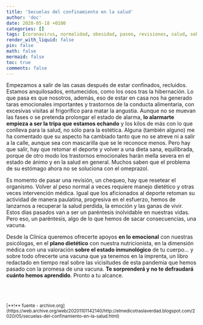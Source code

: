 ```yaml
---
title: 'Secuelas del confinamiento en la salud'
author: 'doc'
date: 2020-05-18 +0100
categories: []
tags: [coronavirus, normalidad, obesidad, paseo, revisiones, salud, sobrepeso, vacuna]
render_with_liquid: false
pin: false
math: false
mermaid: false
toc: true
comments: false
---
```

Empezamos a salir de las casas después de estar confinados, recluidos. Estamos anquilosados, entumecidos, como los osos tras la hibernación. Lo que pasa es que nosotros, además, eso de estar en casa nos ha generado taras emocionales importantes y trastornos de la conducta alimentaria, con excesivas visitas al frigorífico para matar la angustia. Aunque no se muevan las fases o se pretenda prolongar el estado de alarma, **lo alarmarte empieza a ser la tripa que estamos echando** y los kilos de más con lo que conlleva para la salud, no sólo para la estética. Alguna (también alguno) me ha comentado que su aspecto ha cambiado tanto que no se atreve ni a salir a la calle, aunque sea con mascarilla que se le reconoce menos. Pero hay que salir, hay que retomar el deporte y volver a una dieta sana, equilibrada, porque de otro modo los trastornos emocionales harán mella severa en el estado de ánimo y en la salud en general. Muchos saben que el problema de su estómago ahora no se soluciona con el omeprazol.  

Es momento de pasar una revisión, un chequeo, hay que resetear el organismo. Volver al peso normal a veces requiere manejo dietético y otras veces intervención médica. Igual que los aficionados al deporte retoman su actividad de manera paulatina, progresiva en el esfuerzo, hemos de lanzarnos a recuperar la salud perdida, la emoción y las ganas de vivir. Estos días pasados van a ser un paréntesis inolvidable en nuestras vidas. Pero eso, un paréntesis, algo de lo que hemos de sacar consecuencias, una vacuna.  

Desde la Clínica queremos ofrecerte apoyos **en lo emocional** con nuestras psicólogas, en el **plano dietético** con nuestra nutricionista, en la dimensión médica con una valoración **sobre el estado inmunológico** de tu cuerpo... y sobre todo ofrecerte una vacuna que ya tenemos en la imprenta, un libro redactado en tiempo real sobre las vicisitudes de esta pandemia que hemos pasado con la promesa de una vacuna. **Te sorprenderá y no te defraudará cuánto hemos aprendido**. Pronto a tu alcance.  

<br>
<br>
<br>
<small>[**!** fuente - archive.org](https://web.archive.org/web/20201101142140/http://elmedicotraslaverdad.blogspot.com/2020/05/secuelas-del-confinamiento-en-la-salud.html)</small>  

